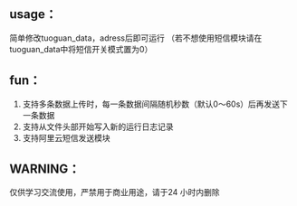 ## usage：
简单修改tuoguan_data，adress后即可运行
（若不想使用短信模块请在tuoguan_data中将短信开关模式置为0）
## fun：
1. 支持多条数据上传时，每一条数据间隔随机秒数（默认0～60s）后再发送下一条数据
2. 支持从文件头部开始写入新的运行日志记录
3. 支持阿里云短信发送模块

## WARNING：
仅供学习交流使用，严禁用于商业用途，请于24 小时内删除
